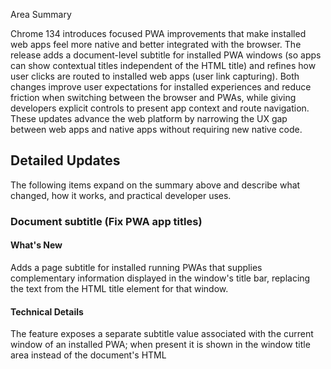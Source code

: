 Area Summary

Chrome 134 introduces focused PWA improvements that make installed web apps feel more native and better integrated with the browser. The release adds a document-level subtitle for installed PWA windows (so apps can show contextual titles independent of the HTML title) and refines how user clicks are routed to installed web apps (user link capturing). Both changes improve user expectations for installed experiences and reduce friction when switching between the browser and PWAs, while giving developers explicit controls to present app context and route navigation. These updates advance the web platform by narrowing the UX gap between web apps and native apps without requiring new native code.

## Detailed Updates

The following items expand on the summary above and describe what changed, how it works, and practical developer uses.

### Document subtitle (Fix PWA app titles)

#### What's New
Adds a page subtitle for installed running PWAs that supplies complementary information displayed in the window's title bar, replacing the text from the HTML title element for that window.

#### Technical Details
The feature exposes a separate subtitle value associated with the current window of an installed PWA; when present it is shown in the window title area instead of the document's HTML <title>. See the linked spec and tracking bug for implementation and interoperability notes.

#### Use Cases
- Show contextual state or view names (e.g., "Inbox — Work") in the PWA window title without modifying the document title used for tabs.
- Improve clarity for multi-window PWAs where each window represents different content or user context.

#### References
- Tracking bug #1351682: https://issues.chromium.org/issues/1351682
- ChromeStatus.com entry: https://chromestatus.com/feature/5168096826884096
- Spec: https://github.com/whatwg/html/compare/main...diekus:html:main

### User link capturing on PWAs

#### What's New
Links that could be handled by an installed web app are automatically directed to that app, simplifying navigation between the browser and installed experiences to better match user expectations.

#### Technical Details
When a user clicks a navigational link that is eligible for handling by an installed web app, Chrome will open the link in the installed app rather than keeping navigation confined to the browser. Refer to the developer documentation and ChromeStatus entry for eligibility criteria and behavior details.

#### Use Cases
- Ensure deep links from web pages open the installed app for a more integrated user flow.
- Reduce user friction when moving between browser context and app context, improving retention and engagement for PWAs.

#### References
- developer documentation: https://docs.google.com/document/d/e/2PACX-1vSqYzAmiLr-58OgSWBITtAAu6_2XUpjjNEdMvc6IdZn9DjQCeVrE0SKViumyly0cpryxAONMq62zwHw/pub
- ChromeStatus.com entry: https://chromestatus.com/feature/5194343954776064